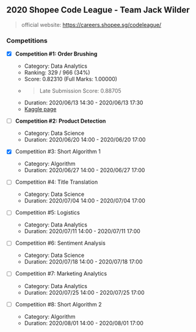 ## 2020 Shopee Code League - Team Jack Wilder
> official website: https://careers.shopee.sg/codeleague/

### Competitions
- [x] **Competition #1: Order Brushing**
  - Category: Data Analytics
  - Ranking: 329 / 966 (34%)
  - Score: 0.82310 (Full Marks: 1.00000)
  - > Late Submission Score: 0.88705
  - Duration: 2020/06/13 14:30 - 2020/06/13 17:30
  - [Kaggle page](https://www.kaggle.com/c/students-order-brushing-1/leaderboard#score)

- [ ] **Competition #2: Product Detection**
  - Category: Data Science
  - Duration: 2020/06/20 14:00 - 2020/06/20 17:00

- [x] Competition #3: Short Algorithm 1
  - Category: Algorithm
  - Duration: 2020/06/27 14:00 - 2020/06/27 17:00

- [ ] Competition #4: Title Translation
  - Category: Data Science
  - Duration: 2020/07/04 14:00 - 2020/07/04 17:00

- [ ] Competition #5: Logistics
  - Category: Data Analytics
  - Duration: 2020/07/11 14:00 - 2020/07/11 17:00

- [ ] Competition #6: Sentiment Analysis
  - Category: Data Science
  - Duration: 2020/07/18 14:00 - 2020/07/18 17:00

- [ ] Competition #7: Marketing Analytics
  - Category: Data Analytics
  - Duration: 2020/07/25 14:00 - 2020/07/25 17:00

- [ ] Competition #8: Short Algorithm 2
  - Category: Algorithm
  - Duration: 2020/08/01 14:00 - 2020/08/01 17:00

